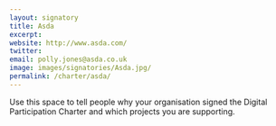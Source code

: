 ```yaml
---
layout: signatory
title: Asda
excerpt: 
website: http://www.asda.com/
twitter: 
email: polly.jones@asda.co.uk
image: images/signatories/Asda.jpg/
permalink: /charter/asda/
---
```


Use this space to tell people why your organisation signed the Digital Participation Charter and which projects you are supporting.
